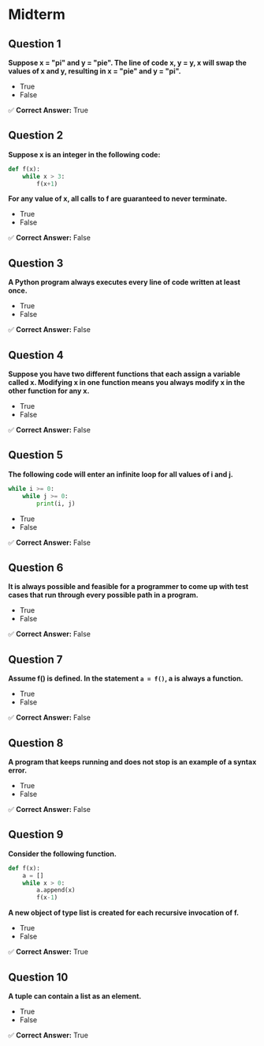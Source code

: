 # Midterm 

## Question 1
**Suppose x = "pi" and y = "pie". The line of code x, y = y, x will 
swap the values of x and y, resulting in x = "pie" and y = "pi".**
- True 
- False

✅ **Correct Answer:** True

## Question 2
**Suppose x is an integer in the following code:**
```python
def f(x):
    while x > 3:
        f(x+1)
```
**For any value of x, all calls to f are guaranteed to never terminate.**
- True
- False 

✅ **Correct Answer:** False

## Question 3
**A Python program always executes every line of code written at least once.**
- True
- False 

✅ **Correct Answer:** False

## Question 4
**Suppose you have two different functions that each assign a variable called x. 
Modifying x in one function means you always modify x in the other function for any x.**
- True
- False 

✅ **Correct Answer:** False

## Question 5
**The following code will enter an infinite loop for all values of i and j.**
```python
while i >= 0:
    while j >= 0:
        print(i, j)
```
- True
- False 

✅ **Correct Answer:** False

## Question 6
**It is always possible and feasible for a programmer to come up with test cases 
that run through every possible path in a program.**
- True
- False 

✅ **Correct Answer:** False

## Question 7
**Assume f() is defined. In the statement `a = f()`, a is always a function.**
- True
- False 

✅ **Correct Answer:** False

## Question 8
**A program that keeps running and does not stop is an example of a syntax error.**
- True
- False 

✅ **Correct Answer:** False

## Question 9
**Consider the following function.**
```python
def f(x):
    a = []
    while x > 0:
        a.append(x)
        f(x-1)
```
**A new object of type list is created for each recursive invocation of f.**
- True 
- False

✅ **Correct Answer:** True

## Question 10
**A tuple can contain a list as an element.**
- True 
- False

✅ **Correct Answer:** True

